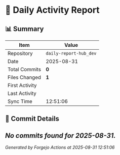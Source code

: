# 📅 Daily Activity Report

## 📊 Summary
| Item | Value |
|------|-------|
| Repository | `daily-report-hub_dev` |
| Date | 2025-08-31 |
| Total Commits | **0** |
| Files Changed | **1** |
| First Activity |  |
| Last Activity |  |
| Sync Time | 12:51:06 |

## 📝 Commit Details

*No commits found for 2025-08-31.*
---
*Generated by Forgejo Actions at 2025-08-31 12:51:06*
